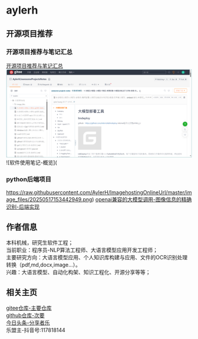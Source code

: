 # aylerh
## 开源项目推荐
### 开源项目推荐与笔记汇总
[开源项目推荐与笔记汇总](https://gitee.com/aylerh/awesome-projects-notes)<br>
![开源项目推荐-概览](
https://raw.githubusercontent.com/AylerH/ImagehostingOnlineUrl/master/image_files/20250517153329362.png)
![软件使用笔记-概览](
### python后端项目
https://raw.githubusercontent.com/AylerH/ImagehostingOnlineUrl/master/image_files/20250517153442949.png)
[openai兼容的大模型调用-图像信息的精确识别-后端实现](https://gitee.com/aylerh/openai-proxy-project)<br>

## 作者信息
本科机械，研究生软件工程；<br>
当前职业：程序员-NLP算法工程师、大语言模型应用开发工程师；<br>
主要研究方向：大语言模型应用、个人知识库构建与应用、文件的OCR识别处理转换（pdf,md,docx,image...）。<br>
兴趣：大语言模型、自动化构架、知识工程化、开源分享等等；<br>
## 相关主页
[gitee仓库-主要仓库](https://gitee.com/aylerh/projects)<br>
[github仓库-次要](https://github.com/AylerH?tab=repositories)<br>
[今日头条-分享者乐](https://www.toutiao.com/c/user/token/MS4wLjABAAAApOlpA9AGaulWamwdTJAf72NWkEeWoawdMJnxhcmSQT8/?source=mine_profile&log_from=5e170283a10118_1745978195004&wid=1747451886105)<br>
乐盟主-抖音号:117818144
